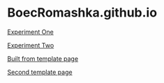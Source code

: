 # BoecRomashka.github.io
[Experiment One](https://boecromashka.github.io/first/)

[Experiment Two](https://boecromashka.github.io/sweden/)

[Built from template page](https://boecromashka.github.io/CoTwo/)

[Second template page](https://boecromashka.github.io/restourante/)
